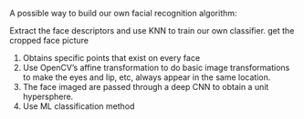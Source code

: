 A possible way to build our own facial recognition algorithm:

Extract the face descriptors and use KNN to train our own classifier.
get the cropped face picture

1. Obtains specific points that exist on every face
2. Use OpenCV’s affine transformation to do basic image transformations to make the eyes and lip, etc, always appear in the same location.
3. The face imaged are passed through a deep CNN to obtain a unit hypersphere.
4. Use ML classification method 
